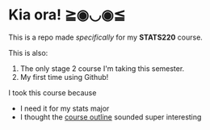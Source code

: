 # Kia ora! ≧◉◡◉≦

This is a repo made *specifically* for my **STATS220** course. 

This is also:
1. The only stage 2 course I'm taking this semester.
2. My first time using Github!

I took this course because
* I need it for my stats major
* I thought the [course outline](https://courseoutline.auckland.ac.nz/dco/course/STATS/220/1243) sounded super interesting

